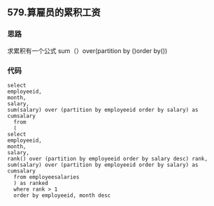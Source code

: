 ## 579.算雇员的累积工资
### 思路
求累积有一个公式 sum（）over(partition by ()order by())
### 代码
    select
    employeeid,
    month,
    salary,
    sum(salary) over (partition by employeeid order by salary) as cumsalary
      from
      (
    select
    employeeid,
    month,
    salary,
    rank() over (partition by employeeid order by salary desc) rank,
    sum(salary) over (partition by employeeid order by salary) as cumsalary
      from employeesalaries
      ) as ranked
      where rank > 1
      order by employeeid, month desc
